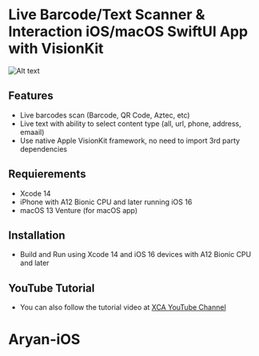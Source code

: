 # Live Barcode/Text Scanner & Interaction iOS/macOS SwiftUI App with VisionKit

![Alt text](./promo.jpg "Live Barcode & Text Scanner iOS SwiftUI App with VisionKit")

## Features
- Live barcodes scan (Barcode, QR Code, Aztec, etc)
- Live text with ability to select content type (all, url, phone, address, emaail) 
- Use native Apple VisionKit framework, no need to import 3rd party dependencies

## Requierements
- Xcode 14
- iPhone with A12 Bionic CPU and later running iOS 16 
- macOS 13 Venture (for macOS app)

## Installation
- Build and Run using Xcode 14 and iOS 16 devices with A12 Bionic CPU and later

## YouTube Tutorial
- You can also follow the tutorial video at [XCA YouTube Channel](https://youtu.be/3HrOd840KpA)
# Aryan-iOS
